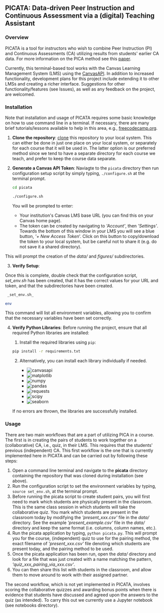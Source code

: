
## PICATA: Data-driven Peer Instruction and Continuous Assessment via a (digital) Teaching Assistant

### Overview 

PICATA is a tool for instructors who wish to combine Peer Instruction (PI) and
Continuous Assessments (CA) utilizing results from students' earlier CA data.
For more information on the PICA method see this [paper](https://link.springer.com/chapter/10.1007/978-3-031-74627-7_1).   

Currently, this terminal-based tool works with the Canvas Learning Management System (LMS) using the 
[CanvasAPI](https://github.com/ucfopen/canvasapi). In addition to increased functionality, development 
plans for this project include extending it to other LMSs and creating a richer interface. Suggestions 
for other functionality/features (see Issues), as well as any feedback on the project, are welcomed. 


### Installation

Note that installation and usage of PICATA requires some basic knowledge on how
to use command line in a terminal. If necessary, there are many brief
tutorials/lessons available to help in this area, e.g.,
[freecodecamp.org](https://www.freecodecamp.org/news/command-line-for-beginners/).

1. **Clone the repository**:
    [clone](https://docs.github.com/en/repositories/creating-and-managing-repositories/cloning-a-repository) this repository to your local system. This can either be done 
in just one place on your local system, or separately for each course that it will be used in. The latter option is our preferred method since we tend to have a separate directory for each course we teach, and prefer to keep the course data separate.

2. **Generate a Canvas API Token**:
    Naviagte to the `picata` directory then run configuration setup script by simply typing, `./configure.sh` at the terminal prompt.
   ```bash
   cd picata
   ```
   ```bash
   ./configure.sh
   ```
   You will be prompted to enter:
   - Your institution's Canvas LMS base URL (you can find this on your Canvas home page).
   - The token can be created by navigating to _'Account'_, then _'Settings'_. Towards the bottom of this window in your LMS you will see a blue button, _'+ New Access Token_'. Click on this button to copy/download the token to your local system, but be careful not to share it (e.g. do not save it a shared directory). 
 
This will prompt the creation of the _data/_ and _figures/_ subdirectories.

3. **Verify Setup**:

Once this is complete, double check that the configuration script, _set_env.sh_ has been created, that it has the correct values for your URL and token, and that the
subdirectories have been created. 
  ```bash
   _set_env.sh_
   ```
   ```bash
   env
   ```
   This command will list all environment variables, allowing you to confirm that the necessary variables have been set correctly.

4. **Verify Python Libraries**:
    Before running the project, ensure that all required Python libraries are installed:
    1. Install the required libraries using `pip`:
    
    ```bash
    pip install -r requirements.txt 
    ```
    
    2. Alternatively, you can install each library individually if needed.

        * ![canvasapi](https://img.shields.io/badge/canvasapi-2.2.0-blue)
        * ![matplotlib](https://img.shields.io/badge/matplotlib-3.3.4-brightgreen)
        * ![numpy](https://img.shields.io/badge/numpy-1.22.0-yellow)
        * ![pandas](https://img.shields.io/badge/pandas-1.3.4-orange)
        * ![requests](https://img.shields.io/badge/requests-2.32.0-red)
        * ![scipy](https://img.shields.io/badge/scipy-1.10.0-lightgrey)
        * ![seaborn](https://img.shields.io/badge/seaborn-0.11.2-blueviolet)

    If no errors are thrown, the libraries are successfully installed.


### Usage

There are two main workflows that are a part of utilizing PICA in a course. The first is in creating the pairs of students 
to work together on a (collaborative) CA, i.e., quiz, in their LMS. This requires that the students' previous (independent) 
CA. This first workflow is the one that is currently implemented here in PICATA and can be carried out by following these steps:
1. Open a command line terminal and navigate to the __picata__ directory containing the repository that was cloned during installation (see above). 
2. Run the configuration script to set the environment variables by typing, `source set_env.sh`, at the terminal prompt. 
3. Before running the picata script to create student pairs, you will first need to mark which students are physically present in the classroom. 
This is the same class session in which students will take the collaborative quiz. You  mark which students are present in the classroom today by modifying the _'present_xxx.csv'_ file in the _data/_ directory. 
See the example _'present_example.csv'_ file in the _data/_ directory and keep the same format (i.e. columns, column names, etc.). 
5. Run the picata application by typing, `python picata.py`.  This will prompt you for the course, (independent) quiz to use for the pairing method, the exact filename of _'present_xxx.csv'_ file denoting 
which students are present today, and the pairing method to be used. 
6. Once the picata application has been run, open the _data/_ directory and look for a file that was just created with a name matching the pattern, _'quiz_xxx_pairing_via_xxx.csv'_. 
7. You can then share this list with students in the classroom, and allow them to move around to work with their assigned partner. 

The second workflow, which is not yet implemented in PICATA, involves scoring the collaborative quizzes and awarding bonus points when there is 
evidence that students have discussed and agreed upon the answers to the quiz (as intended). 
To carry this out we currently use a Jupyter notebook (see notebooks directory). 

